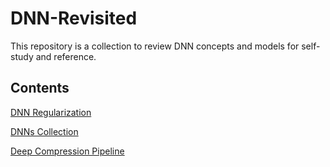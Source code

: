 # DNN-Revisited
This repository is a collection to review DNN concepts and models for self-study and reference.

## Contents

[DNN Regularization](DNN_regularization.md)

[DNNs Collection](DNNs_collection.md)

[Deep Compression Pipeline](deep_compression_pipeline.md)

